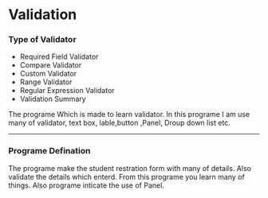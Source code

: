 <h1>Validation</h1>

<h3>Type of Validator</h3>
<ul>
<li> Required Field Validator</li>
<li> Compare Validator
<li> Custom Validator
<li> Range Validator
<li> Regular Expression Validator
<li> Validation Summary
</ul>
The programe Which is made to learn validator. In this programe I am use many of validator, text box, lable,button ,Panel, Droup down list etc.
<hr>
<h3> Programe Defination </h3>
The programe make the student restration form with many of details. Also validate the details which enterd.
From this programe you learn many of things.
Also programe inticate the use of Panel.
